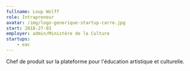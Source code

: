 ```yaml
---
fullname: Loup Wolff
role: Intrapreneur
avatar: /img/logo-generique-startup-carre.jpg
start: 2018-27-03
employer: admin/Ministère de la Culture
startups:
    - eac
---
```


 Chef de produit sur la plateforme pour l'éducation artistique et culturelle.
